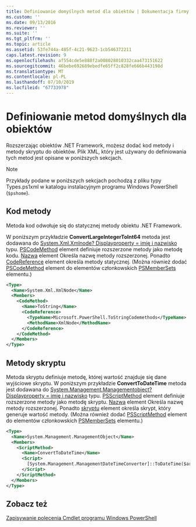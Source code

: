 ```yaml
---
title: Definiowanie domyślnych metod dla obiektów | Dokumentacja firmy Microsoft
ms.custom: ''
ms.date: 09/13/2016
ms.reviewer: ''
ms.suite: ''
ms.tgt_pltfrm: ''
ms.topic: article
ms.assetid: 53fe744a-485f-4c21-9623-1cb546372211
caps.latest.revision: 9
ms.openlocfilehash: af554cde5e888f2a008028010332caa473151622
ms.sourcegitcommit: 46bebe692689ebedfe65ff2c828fe666b443198d
ms.translationtype: MT
ms.contentlocale: pl-PL
ms.lasthandoff: 07/10/2019
ms.locfileid: "67733978"
---
```

# <a name="defining-default-methods-for-objects"></a>Definiowanie metod domyślnych dla obiektów

Rozszerzając obiektów .NET Framework, możesz dodać kod metody i metody skryptu do obiektów. Plik XML, który jest używany do definiowania tych metod jest opisane w poniższych sekcjach.

> [!NOTE]
> Przykłady podane w poniższych sekcjach pochodzą z pliku typy Types.ps1xml w katalogu instalacyjnym programu Windows PowerShell (`$pshome`).

## <a name="code-methods"></a>Kod metody

Metoda kod odwołuje się do statycznej metody obiektu .NET Framework.

W poniższym przykładzie **ConvertLargeIntegerToInt64** metoda jest dodawana do [System.Xml.Xmlnode? Displayproperty = imię i nazwisko](/dotnet/api/System.Xml.XmlNode) typu. [PSCodeMethod](/dotnet/api/system.management.automation.pscodemethod) element definiuje rozszerzone metody jako metodę kodu. [Nazwa](/dotnet/api/system.management.automation.psmemberinfo.name?view=pscore-6.2.0#System_Management_Automation_PSMemberInfo_Name) element Określa nazwę metody rozszerzonej. Ponadto [CodeReference](/dotnet/api/system.management.automation.pscodemethod.codereference?view=pscore-6.2.0#System_Management_Automation_PSCodeMethod_CodeReference) element określa metody statycznej. (Można również dodać [PSCodeMethod](/dotnet/api/system.management.automation.pscodemethod) element do elementów członkowskich [PSMemberSets](/dotnet/api/system.management.automation.psmemberset?view=pscore-6.2.0) elementu.)

```xml
<Type>
  <Name>System.Xml.XmlNode</Name>
  <Members>
    <CodeMethod>
      <Name>ToString</Name>
      <CodeReference>
        <TypeName>Microsoft.PowerShell.ToStringCodemethods</TypeName>
        <MethodName>XmlNode</MethodName>
      </CodeReference>
    </CodeMethod>
  </Members>
</Type>
```

## <a name="script-methods"></a>Metody skryptu

Metoda skryptu definiuje metodę, której wartość znajduje się dane wyjściowe skryptu. W poniższym przykładzie **ConvertToDateTime** metoda jest dodawana do [System.Management.Managementobject? Displayproperty = imię i nazwisko](/dotnet/api/System.Management.ManagementObject) typu. [PSScriptMethod](/dotnet/api/system.management.automation.psscriptmethod?view=pscore-6.2.0) element definiuje rozszerzone metody jako metodę skryptu. [Nazwa](/dotnet/api/system.management.automation.psmemberinfo.name?view=pscore-6.2.0#System_Management_Automation_PSMemberInfo_Name) element Określa nazwę metody rozszerzonej. Ponadto [skryptu](/dotnet/api/system.management.automation.psscriptmethod.script?view=pscore-6.2.0#System_Management_Automation_PSScriptMethod_Script) element określa skrypt, który generuje wartość metody. (Można również dodać [PSScriptMethod](/dotnet/api/system.management.automation.psscriptmethod?view=pscore-6.2.0) element do elementów członkowskich [PSMemberSets](/dotnet/api/system.management.automation.psmemberset?view=pscore-6.2.0) elementu.)

```xml
<Type>
  <Name>System.Management.ManagementObject</Name>
  <Members>
    <ScriptMethod>
      <Name>ConvertToDateTime</Name>
      <Script>
        [System.Management.ManagementDateTimeConverter]::ToDateTime($args[0])
      </Script>
    </ScriptMethod>
  </Members>
</Type>
```

## <a name="see-also"></a>Zobacz też

[Zapisywanie polecenia Cmdlet programu Windows PowerShell](./writing-a-windows-powershell-cmdlet.md)
